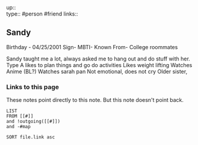 up::  
type:: #person #friend
links::
## Sandy

Birthday - 04/25/2001
Sign- 
MBTI- 
Known From- College roommates


Sandy taught me a lot, always asked me to hang out and do stuff with her.
Type A likes to plan things and go do activities
Likes weight lifting
Watches Anime (BL?)
Watches sarah pan
Not emotional, does not cry
Older sister, 
### Links to this page
These notes point directly to this note. But this note doesn't point back.
```dataview
LIST
FROM [[#]]
and !outgoing([[#]])
and -#map

SORT file.link asc
```



